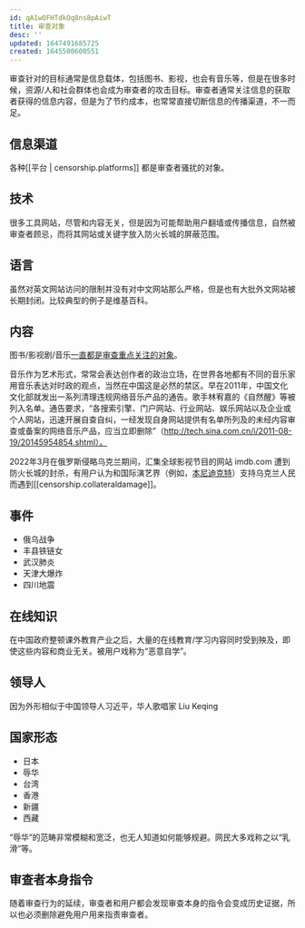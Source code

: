 ```yaml
---
id: qA1wOFHTdkOq8ns8pAiwT
title: 审查对象
desc: ''
updated: 1647491685725
created: 1645500600551
---
```


审查针对的目标通常是信息载体，包括图书、影视，也会有音乐等，但是在很多时候，资源/人和社会群体也会成为审查者的攻击目标。审查者通常关注信息的获取者获得的信息内容，但是为了节约成本，也常常直接切断信息的传播渠道，不一而足。

## 信息渠道

各种[[平台 | censorship.platforms]] 都是审查者骚扰的对象。

## 技术

很多工具网站，尽管和内容无关，但是因为可能帮助用户翻墙或传播信息，自然被审查者顾忌，而将其网站或关键字放入防火长城的屏蔽范围。

## 语言

虽然对英文网站访问的限制并没有对中文网站那么严格，但是也有大批外文网站被长期封闭。比较典型的例子是维基百科。

## 内容

图书/影视剧/音乐[一直都是审查重点关注的对象](https://chinadigitaltimes.net/chinese/678251.html)。

音乐作为艺术形式，常常会表达创作者的政治立场，在世界各地都有不同的音乐家用音乐表达对时政的观点，当然在中国这是必然的禁区。早在2011年，中国文化文化部就发出一系列清理违规网络音乐产品的通告。歌手林宥嘉的《自然醒》等被列入名单。通告要求，“各搜索引擎、门户网站、行业网站、娱乐网站以及企业或个人网站，迅速开展自查自纠，一经发现自身网站提供有名单所列及的未经内容审查或备案的网络音乐产品，应当立即删除”（http://tech.sina.com.cn/i/2011-08-19/20145954854.shtml）。

2022年3月在俄罗斯侵略乌克兰期间，汇集全球影视节目的网站 imdb.com 遭到防火长城的封杀，有用户认为和国际演艺界（例如，[本尼迪克特](https://twitter.com/safarier777/status/1501885094155661313)）支持乌克兰人民而遇到[[censorship.collateraldamage]]。

## 事件 

- 俄乌战争
- 丰县铁链女
- 武汉肺炎
- 天津大爆炸
- 四川地震


## 在线知识

在中国政府整顿课外教育产业之后，大量的在线教育/学习内容同时受到殃及，即使这些内容和商业无关。被用户戏称为“恶意自学”。

## 领导人

因为外形相似于中国领导人习近平，华人歌唱家 Liu Keqing 

## 国家形态

- 日本
- 辱华
- 台湾
- 香港
- 新疆
- 西藏

“辱华”的范畴非常模糊和宽泛，也无人知道如何能够规避。网民大多戏称之以“乳滑”等。

## 审查者本身指令

随着审查行为的延续，审查者和用户都会发现审查本身的指令会变成历史证据，所以也必须删除避免用户用来指责审查者。

